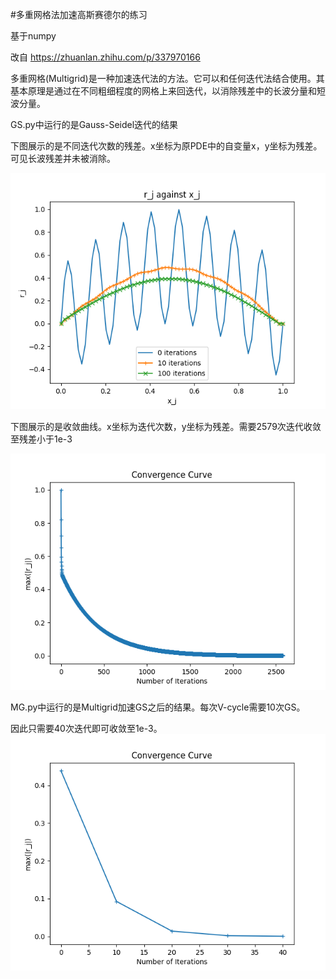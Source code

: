 #多重网格法加速高斯赛德尔的练习

基于numpy

改自
https://zhuanlan.zhihu.com/p/337970166

多重网格(Multigrid)是一种加速迭代法的方法。它可以和任何迭代法结合使用。其基本原理是通过在不同粗细程度的网格上来回迭代，以消除残差中的长波分量和短波分量。


GS.py中运行的是Gauss-Seidel迭代的结果

下图展示的是不同迭代次数的残差。x坐标为原PDE中的自变量x，y坐标为残差。可见长波残差并未被消除。

![](/img/resi-wave.png)

下图展示的是收敛曲线。x坐标为迭代次数，y坐标为残差。需要2579次迭代收敛至残差小于1e-3

![](/img/converge-curve-GS.png)


MG.py中运行的是Multigrid加速GS之后的结果。每次V-cycle需要10次GS。

因此只需要40次迭代即可收敛至1e-3。
![](/img/converge-curve-MG.png)
